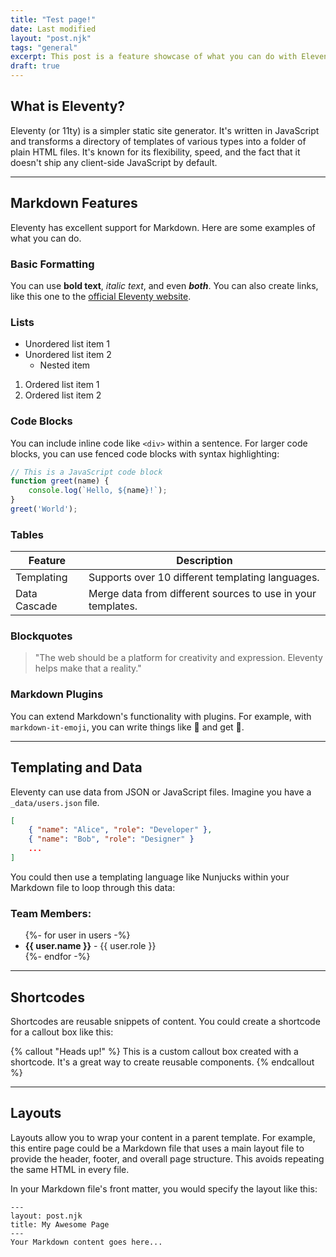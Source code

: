 ```yaml
---
title: "Test page!"
date: Last modified
layout: "post.njk"
tags: "general"
excerpt: This post is a feature showcase of what you can do with Eleventy
draft: true
---
```


## What is Eleventy?
Eleventy (or 11ty) is a simpler static site generator. It's written in JavaScript and transforms a directory of templates of various types into a folder of plain HTML files. It's known for its flexibility, speed, and the fact that it doesn't ship any client-side JavaScript by default.

***

## Markdown Features
Eleventy has excellent support for Markdown. Here are some examples of what you can do.

### Basic Formatting
You can use **bold text**, *italic text*, and even ***both***. You can also create links, like this one to the [official Eleventy website](https://www.11ty.dev/).

### Lists
* Unordered list item 1
* Unordered list item 2
    * Nested item

1.  Ordered list item 1
2.  Ordered list item 2

### Code Blocks
You can include inline code like `<div>` within a sentence. For larger code blocks, you can use fenced code blocks with syntax highlighting:

```js
// This is a JavaScript code block
function greet(name) {
    console.log(`Hello, ${name}!`);
}
greet('World');
```

### Tables

| Feature         | Description                                                 |
| --------------- | ----------------------------------------------------------- |
| Templating      | Supports over 10 different templating languages.            |
| Data Cascade    | Merge data from different sources to use in your templates. |

### Blockquotes
> "The web should be a platform for creativity and expression. Eleventy helps make that a reality."

### Markdown Plugins
You can extend Markdown's functionality with plugins. For example, with `markdown-it-emoji`, you can write things like :tada: and get 🎉.

***

## Templating and Data
Eleventy can use data from JSON or JavaScript files. Imagine you have a `_data/users.json` file. 

```json
[
    { "name": "Alice", "role": "Developer" },
    { "name": "Bob", "role": "Designer" }
    ...
]
```

You could then use a templating language like Nunjucks within your Markdown file to loop through this data:

### Team Members:
<ul>
{%- for user in users -%}
    <li><strong>{{ user.name }}</strong> - {{ user.role }}</li>
{%- endfor -%}
</ul>

***

## Shortcodes
Shortcodes are reusable snippets of content. You could create a shortcode for a callout box like this:

{% callout "Heads up!" %}
This is a custom callout box created with a shortcode. It's a great way to create reusable components.
{% endcallout %}

***

## Layouts
Layouts allow you to wrap your content in a parent template. For example, this entire page could be a Markdown file that uses a main layout file to provide the header, footer, and overall page structure. This avoids repeating the same HTML in every file.

In your Markdown file's front matter, you would specify the layout like this:
```
---
layout: post.njk
title: My Awesome Page
---
Your Markdown content goes here...
```